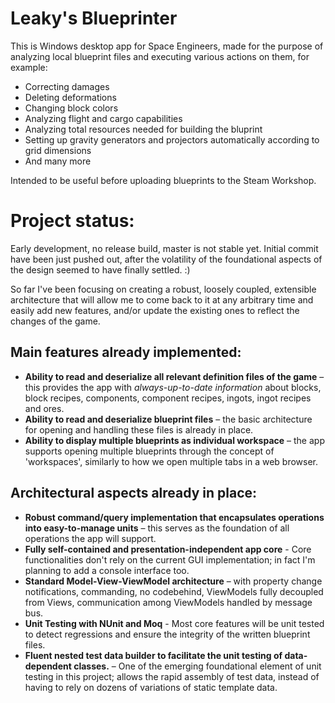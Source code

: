 # Leaky's Blueprinter

This is Windows desktop app for Space Engineers, made for the purpose of analyzing local blueprint files and executing various actions on them, for example:
- Correcting damages
- Deleting deformations
- Changing block colors
- Analyzing flight and cargo capabilities
- Analyzing total resources needed for building the bluprint
- Setting up gravity generators and projectors automatically according to grid dimensions
- And many more

Intended to be useful before uploading blueprints to the Steam Workshop.

# Project status:

Early development, no release build, master is not stable yet. Initial commit have been just pushed out, after the volatility of the foundational aspects of the design seemed to have finally settled. :)

So far I've been focusing on creating a robust, loosely coupled, extensible architecture that will allow me to come back to it at any arbitrary time and easily add new features, and/or update the existing ones to reflect the changes of the game.

## Main features already implemented:
- **Ability to read and deserialize all relevant definition files of the game** – this provides the app with *always-up-to-date information* about blocks, block recipes, components, component recipes, ingots, ingot recipes and ores.
- **Ability to read and deserialize blueprint files** – the basic architecture for opening and handling these files is already in place.
- **Ability to display multiple blueprints as individual workspace** – the app supports opening multiple blueprints through the concept of 'workspaces', similarly to how we open multiple tabs in a web browser.

## Architectural aspects already in place:
- **Robust command/query implementation that encapsulates operations into easy-to-manage units** – this serves as the foundation of all operations the app will support.
- **Fully self-contained and presentation-independent app core** - Core functionalities don't rely on the current GUI implementation; in fact I'm planning to add a console interface too.
- **Standard Model-View-ViewModel architecture** – with property change notifications, commanding, no codebehind, ViewModels fully decoupled from Views, communication among ViewModels handled by message bus.
- **Unit Testing with NUnit and Moq** - Most core features will be unit tested to detect regressions and ensure the integrity of the written blueprint files.
- **Fluent nested test data builder to facilitate the unit testing of data-dependent classes.** – One of the emerging foundational element of unit testing in this project; allows the rapid assembly of test data, instead of having to rely on dozens of variations of static template data.
